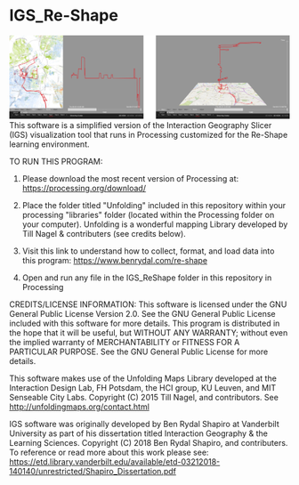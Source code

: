 # IGS_Re-Shape

![repo](coverImage.png)
This software is a simplified version of the Interaction Geography Slicer (IGS) visualization tool that runs in Processing customized for the Re-Shape learning environment.

TO RUN THIS PROGRAM:

1) Please download the most recent version of Processing at: https://processing.org/download/

2) Place the folder titled "Unfolding" included in this repository within your processing "libraries" folder (located within the Processing folder on your computer). Unfolding is a wonderful mapping Library developed by Till Nagel & contributers (see credits below).

3) Visit this link to understand how to collect, format, and load data into this program: https://www.benrydal.com/re-shape

4) Open and run any file in the IGS_ReShape folder in this repository in Processing

CREDITS/LICENSE INFORMATION: This software is licensed under the GNU General Public License Version 2.0. See the GNU General Public License included with this software for more details. This program is distributed in the hope that it will be useful, but WITHOUT ANY WARRANTY; without even the implied warranty of MERCHANTABILITY or FITNESS FOR A PARTICULAR PURPOSE. See the GNU General Public License for more details.

This software makes use of the Unfolding Maps Library developed at the Interaction Design Lab, FH Potsdam, the HCI group, KU Leuven, and MIT Senseable City Labs. Copyright (C) 2015 Till Nagel, and contributors. See http://unfoldingmaps.org/contact.html 

IGS software was originally developed by Ben Rydal Shapiro at Vanderbilt University as part of his dissertation titled Interaction Geography & the Learning Sciences. Copyright (C) 2018 Ben Rydal Shapiro, and contributers. To reference or read more about this work please see: https://etd.library.vanderbilt.edu/available/etd-03212018-140140/unrestricted/Shapiro_Dissertation.pdf
